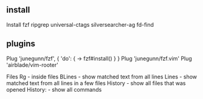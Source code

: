 ## install

Install fzf ripgrep universal-ctags silversearcher-ag fd-find

## plugins

Plug 'junegunn/fzf', { 'do': { -> fzf#install() } }
Plug 'junegunn/fzf.vim'
Plug 'airblade/vim-rooter'

Files
Rg - inside files
BLines - show matched text from all lines
Lines - show matched text from all lines in a few files
History - show all files that was opened
History: - show all commands
